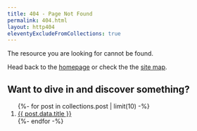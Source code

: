 ```yaml
---
title: 404 - Page Not Found
permalink: 404.html
layout: http404
eleventyExcludeFromCollections: true
---
```

The resource you are looking for cannot be found.

Head back to the [homepage](/) or check the the [site map](/sitemap/).

<h2>Want to dive in and discover something?</h2>

<ol class="pt-4">
{%- for post in collections.post | limit(10) -%}
  <li><a class="underline" href="{{ post.url }}">{{ post.data.title }}</a></li>
{%- endfor -%}
</ol>
<!-- IE needs 512+ bytes: https://docs.microsoft.com/archive/blogs/ieinternals/friendly-http-error-pages -->
